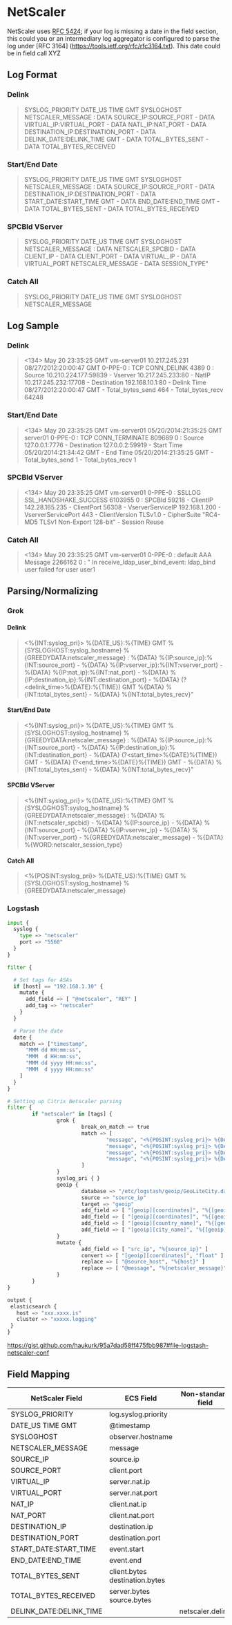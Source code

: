 # NetScaler
NetScaler uses [RFC 5424](https://tools.ietf.org/rfc/rfc5426.txt); if your log is missing a date in the field section, this could you or an intermediary log aggregator is configured to parse the log under [RFC 3164] (https://tools.ietf.org/rfc/rfc3164.txt). This date could be in field call XYZ

## Log Format
### Delink
> SYSLOG_PRIORITY DATE_US TIME GMT SYSLOGHOST NETSCALER_MESSAGE : DATA SOURCE_IP:SOURCE_PORT - DATA VIRTUAL_IP:VIRTUAL_PORT - DATA NATL_IP:NAT_PORT - DATA DESTINATION_IP:DESTINATION_PORT - DATA DELINK_DATE:DELINK_TIME GMT - DATA TOTAL_BYTES_SENT - DATA TOTAL_BYTES_RECEIVED

### Start/End Date
> SYSLOG_PRIORITY DATE_US TIME GMT SYSLOGHOST NETSCALER_MESSAGE : DATA SOURCE_IP:SOURCE_PORT - DATA DESTINATION_IP:DESTINATION_PORT - DATA START_DATE:START_TIME GMT - DATA END_DATE:END_TIME GMT - DATA TOTAL_BYTES_SENT - DATA TOTAL_BYTES_RECEIVED

### SPCBId VServer
> SYSLOG_PRIORITY DATE_US TIME GMT SYSLOGHOST NETSCALER_MESSAGE : DATA NETSCALER_SPCBID - DATA CLIENT_IP - DATA CLIENT_PORT - DATA VIRTUAL_IP - DATA VIRTUAL_PORT NETSCALER_MESSAGE - DATA SESSION_TYPE"

### Catch All
> SYSLOG_PRIORITY DATE_US TIME GMT SYSLOGHOST NETSCALER_MESSAGE

## Log Sample

### Delink
> <134> May 20 23:35:25 GMT vm-server01 10.217.245.231 08/27/2012:20:00:47 GMT  0-PPE-0 : TCP CONN_DELINK 4389 0 :  Source 10.210.224.177:59839 - Vserver 10.217.245.233:80 - NatIP 10.217.245.232:17708 - Destination 192.168.10.1:80 - Delink Time 08/27/2012:20:00:47 GMT - Total_bytes_send 464 - Total_bytes_recv 64248

### Start/End Date
> <134> May 20 23:35:25 GMT vm-server01 05/20/2014:21:35:25 GMT server01 0-PPE-0 : TCP CONN_TERMINATE 809689 0 : Source 127.0.0.1:7776 - Destination 127.0.0.2:59919 - Start Time 05/20/2014:21:34:42 GMT - End Time 05/20/2014:21:35:25 GMT - Total_bytes_send 1 - Total_bytes_recv 1


### SPCBId VServer
> <134> May 20 23:35:25 GMT vm-server01 0-PPE-0 : SSLLOG SSL_HANDSHAKE_SUCCESS 6103955 0 :  SPCBId 59218 - ClientIP 142.28.165.235 - ClientPort 56308 - VserverServiceIP 192.168.1.200 - VserverServicePort 443 - ClientVersion TLSv1.0 - CipherSuite "RC4-MD5 TLSv1  Non-Export 128-bit" - Session Reuse

### Catch All
> <134> May 20 23:35:25 GMT vm-server01 0-PPE-0 : default AAA Message 2266162 0 :  " In receive_ldap_user_bind_event: ldap_bind user failed for user user1

## Parsing/Normalizing

### Grok
#### Delink
> <%{INT:syslog_pri}> %{DATE_US}:%{TIME} GMT %{SYSLOGHOST:syslog_hostname} %{GREEDYDATA:netscaler_message} : %{DATA} %{IP:source_ip}:%{INT:source_port} - %{DATA} %{IP:vserver_ip}:%{INT:vserver_port} - %{DATA} %{IP:nat_ip}:%{INT:nat_port} - %{DATA} %{IP:destination_ip}:%{INT:destination_port} - %{DATA} (?<delink_time>%{DATE}:%{TIME}) GMT %{DATA} %{INT:total_bytes_sent} - %{DATA} %{INT:total_bytes_recv}"

#### Start/End Date
> <%{INT:syslog_pri}> %{DATE_US}:%{TIME} GMT %{SYSLOGHOST:syslog_hostname} %{GREEDYDATA:netscaler_message} : %{DATA} %{IP:source_ip}:%{INT:source_port} - %{DATA} %{IP:destination_ip}:%{INT:destination_port} - %{DATA} (?<start_time>%{DATE}%{TIME}) GMT - %{DATA} (?<end_time>%{DATE}%{TIME}) GMT - %{DATA} %{INT:total_bytes_sent} - %{DATA} %{INT:total_bytes_recv}"

#### SPCBId VServer
> <%{INT:syslog_pri}> %{DATE_US}:%{TIME} GMT %{SYSLOGHOST:syslog_hostname} %{GREEDYDATA:netscaler_message} : %{DATA} %{INT:netscaler_spcbid} - %{DATA} %{IP:source_ip} - %{DATA} %{INT:source_port} - %{DATA} %{IP:vserver_ip} - %{DATA} %{INT:vserver_port} - %{GREEDYDATA:netscaler_message} - %{DATA} %{WORD:netscaler_session_type}

#### Catch All
> <%{POSINT:syslog_pri}> %{DATE_US}:%{TIME} GMT %{SYSLOGHOST:syslog_hostname} %{GREEDYDATA:netscaler_message}

### Logstash
```python
input {
  syslog {
    type => "netscaler"
    port => "5560"
  }
}

filter {

  # Set tags for ASAs
  if [host] == "192.168.1.10" {
    mutate {
      add_field => [ "@netscaler", "REY" ]
      add_tag => "netscaler"
    }
  }

  # Parse the date
  date {
    match => ["timestamp",
      "MMM dd HH:mm:ss",
      "MMM  d HH:mm:ss",
      "MMM dd yyyy HH:mm:ss",
      "MMM  d yyyy HH:mm:ss"
    ]
  }
}

# Setting up Citrix Netscaler parsing
filter {
        if "netscaler" in [tags] {
                grok {
                        break_on_match => true
                        match => [
                                "message", "<%{POSINT:syslog_pri}> %{DATE_US}:%{TIME} GMT %{SYSLOGHOST:syslog_hostname} %{GREEDYDATA:netscaler_message} : %{DATA} %{IP:source_ip}:%{POSINT:source_port} - %{DATA} %{IP:vserver_ip}:%{POSINT:vserver_port} - %{DATA} %{IP:nat_ip}:%{POSINT:nat_port} - %{DATA} %{IP:destination_ip}:%{POSINT:destination_port} - %{DATA} %{DATE_US:DELINK_DATE}:%{TIME:DELINK_TIME} GMT - %{DATA} %{POSINT:total_bytes_sent} - %{DATA} %{POSINT:total_bytes_recv}",
                                "message", "<%{POSINT:syslog_pri}> %{DATE_US}:%{TIME} GMT %{SYSLOGHOST:syslog_hostname} %{GREEDYDATA:netscaler_message} : %{DATA} %{IP:source_ip}:%{POSINT:source_port} - %{DATA} %{IP:destination_ip}:%{POSINT:destination_port} - %{DATA} %{DATE_US:START_DATE}:%{TIME:START_TIME} GMT - %{DATA} %{DATE_US:END_DATE}:%{TIME:END_TIME} GMT - %{DATA} %{POSINT:total_bytes_sent} - %{DATA} %{POSINT:total_bytes_recv}",
                                "message", "<%{POSINT:syslog_pri}> %{DATE_US}:%{TIME} GMT %{SYSLOGHOST:syslog_hostname} %{GREEDYDATA:netscaler_message} : %{DATA} %{INT:netscaler_spcbid} - %{DATA} %{IP:clientip} - %{DATA} %{INT:netscaler_client_port} - %{DATA} %{IP:netscaler_vserver_ip} - %{DATA} %{INT:netscaler_vserver_port} %{GREEDYDATA:netscaler_message} - %{DATA} %{WORD:netscaler_session_type}",
                                "message", "<%{POSINT:syslog_pri}> %{DATE_US}:%{TIME} GMT %{SYSLOGHOST:syslog_hostname} %{GREEDYDATA:netscaler_message}"
                        ]
                }
                syslog_pri { }
                geoip {
                        database => "/etc/logstash/geoip/GeoLiteCity.dat"
                        source => "source_ip"
                        target => "geoip"
                        add_field => [ "[geoip][coordinates]", "%{[geoip][longitude]}" ]
                        add_field => [ "[geoip][coordinates]", "%{[geoip][latitude]}"  ]
                        add_field => [ "[geoip][country_name]", "%{[geoip][country_name]}"  ]
                        add_field => [ "[geoip][city_name]", "%{[geoip][city_name]}"  ]
                }
                mutate {
                        add_field => [ "src_ip", "%{source_ip}" ]
                        convert => [ "[geoip][coordinates]", "float" ]
                        replace => [ "@source_host", "%{host}" ]
                        replace => [ "@message", "%{netscaler_message}" ]
                }
        }
}

output {
 elasticsearch { 
   host => "xxx.xxxx.is"
   cluster => "xxxxx.logging"
 }
}
```
<https://gist.github.com/haukurk/95a7dad58ff475fbb987#file-logstash-netscaler-conf>

## Field Mapping

| NetScaler Field      | ECS Field                              | Non-standard field               |
|----------------------|----------------------------------------|----------------------------------|
| SYSLOG_PRIORITY          | log.syslog.priority                    |                                  |
| DATE_US TIME GMT         | @timestamp                             |                                  |
| SYSLOGHOST               | observer.hostname                      |                                  |
| NETSCALER_MESSAGE        | message                                |                                  |
| SOURCE_IP                | source.ip                              |                                  |
| SOURCE_PORT              | client.port                            |                                  |
| VIRTUAL_IP               | server.nat.ip                          |                                  |
| VIRTUAL_PORT             | server.nat.port                        |                                  |
| NAT_IP                   | client.nat.ip                          |                                  |
| NAT_PORT                 | client.nat.port                        |                                  |
| DESTINATION_IP           | destination.ip                         |                                  |
| DESTINATION_PORT         | destination.port                       |                                  |
| START_DATE:START_TIME    | event.start                            |                                  |
| END_DATE:END_TIME        | event.end                            |                                  |
| TOTAL_BYTES_SENT         | client.bytes destination.bytes         |                                  |
| TOTAL_BYTES_RECEIVED     | server.bytes source.bytes              |                                  |
| DELINK_DATE:DELINK_TIME  |                                        | netscaler.delink                 |
